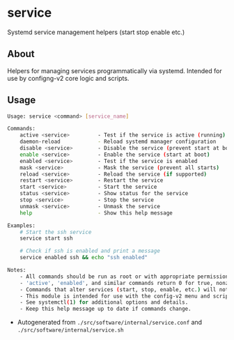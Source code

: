 # service
Systemd service management helpers (start stop enable etc.)

## About
Helpers for managing services programmatically via systemd. Intended for use by configng-v2 core logic and scripts.

## Usage
~~~bash
Usage: service <command> [service_name]

Commands:
	active <service>         - Test if the service is active (running)
	daemon-reload            - Reload systemd manager configuration
	disable <service>        - Disable the service (prevent start at boot)
	enable <service>         - Enable the service (start at boot)
	enabled <service>        - Test if the service is enabled
	mask <service>           - Mask the service (prevent all starts)
	reload <service>         - Reload the service (if supported)
	restart <service>        - Restart the service
	start <service>          - Start the service
	status <service>         - Show status for the service
	stop <service>           - Stop the service
	unmask <service>         - Unmask the service
	help                     - Show this help message

Examples:
	# Start the ssh service
	service start ssh

	# Check if ssh is enabled and print a message
	service enabled ssh && echo "ssh enabled"

Notes:
	- All commands should be run as root or with appropriate permissions.
	- 'active', 'enabled', and similar commands return 0 for true, nonzero for false.
	- Commands that alter services (start, stop, enable, etc.) will not execute inside containers if systemd is not running.
	- This module is intended for use with the config-v2 menu and scripts.
	- See systemctl(1) for additional options and details.
	- Keep this help message up to date if commands change.
~~~

- Autogenerated from `./src/software/internal/service.conf` and `./src/software/internal/service.sh`
